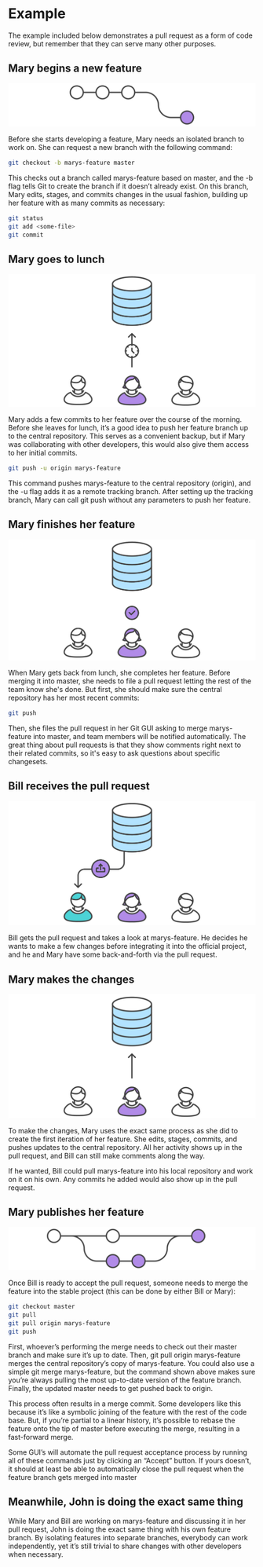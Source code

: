 # Example

The example included below demonstrates a pull request as a form of code review, but remember that they can serve many other purposes.

## Mary begins a new feature

![PNG](static/02.svg)

Before she starts developing a feature, Mary needs an isolated branch to work on. She can request a new branch with the following command:

```bash
git checkout -b marys-feature master
```

This checks out a branch called marys-feature based on master, and the -b flag tells Git to create the branch if it doesn’t already exist. On this branch, Mary edits, stages, and commits changes in the usual fashion, building up her feature with as many commits as necessary:

```bash
git status
git add <some-file>
git commit
```

## Mary goes to lunch

![PNG](static/03.svg)

Mary adds a few commits to her feature over the course of the morning. Before she leaves for lunch, it’s a good idea to push her feature branch up to the central repository. This serves as a convenient backup, but if Mary was collaborating with other developers, this would also give them access to her initial commits.

```bash
git push -u origin marys-feature
```

This command pushes marys-feature to the central repository (origin), and the -u flag adds it as a remote tracking branch. After setting up the tracking branch, Mary can call git push without any parameters to push her feature.

## Mary finishes her feature

![PNG](static/04.svg)

When Mary gets back from lunch, she completes her feature. Before merging it into master, she needs to file a pull request letting the rest of the team know she's done. But first, she should make sure the central repository has her most recent commits:

```bash
git push
```

Then, she files the pull request in her Git GUI asking to merge marys-feature into master, and team members will be notified automatically. The great thing about pull requests is that they show comments right next to their related commits, so it's easy to ask questions about specific changesets.

## Bill receives the pull request

![PNG](static/05.svg)

Bill gets the pull request and takes a look at marys-feature. He decides he wants to make a few changes before integrating it into the official project, and he and Mary have some back-and-forth via the pull request.

## Mary makes the changes

![PNG](static/06.svg)

To make the changes, Mary uses the exact same process as she did to create the first iteration of her feature. She edits, stages, commits, and pushes updates to the central repository. All her activity shows up in the pull request, and Bill can still make comments along the way.

If he wanted, Bill could pull marys-feature into his local repository and work on it on his own. Any commits he added would also show up in the pull request.

## Mary publishes her feature

![PNG](static/07.svg)

Once Bill is ready to accept the pull request, someone needs to merge the feature into the stable project (this can be done by either Bill or Mary):

```bash
git checkout master
git pull
git pull origin marys-feature
git push
```

First, whoever’s performing the merge needs to check out their master branch and make sure it’s up to date. Then, git pull origin marys-feature merges the central repository’s copy of marys-feature. You could also use a simple git merge marys-feature, but the command shown above makes sure you’re always pulling the most up-to-date version of the feature branch. Finally, the updated master needs to get pushed back to origin.

This process often results in a merge commit. Some developers like this because it’s like a symbolic joining of the feature with the rest of the code base. But, if you’re partial to a linear history, it’s possible to rebase the feature onto the tip of master before executing the merge, resulting in a fast-forward merge.

Some GUI’s will automate the pull request acceptance process by running all of these commands just by clicking an “Accept” button. If yours doesn’t, it should at least be able to automatically close the pull request when the feature branch gets merged into master

## Meanwhile, John is doing the exact same thing

While Mary and Bill are working on marys-feature and discussing it in her pull request, John is doing the exact same thing with his own feature branch. By isolating features into separate branches, everybody can work independently, yet it’s still trivial to share changes with other developers when necessary.